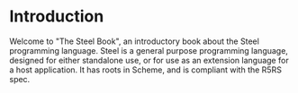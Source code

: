 # Introduction

Welcome to "The Steel Book", an introductory book about the Steel programming language. Steel is
a general purpose programming language, designed for either standalone use, or for use as an extension
language for a host application. It has roots in Scheme, and is compliant with the R5RS spec.
